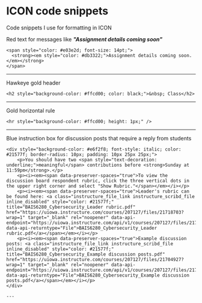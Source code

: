 # ICON code snippets
Code snippets I use for formatting in ICON


Red text for messages like ***"Assignment details coming soon"***    
```  
<span style="color: #e03e2d; font-size: 14pt;"> 
  <strong><em style="color: #db3322;">Assignment details coming soon.</em></strong> 
</span> 
```
  
---
   
Hawkeye gold header  
```  
<h2 style="background-color: #ffcd00; color: black;">&nbsp; Class</h2>  
``` 
  
---
   
Gold horizontal rule  
```
<hr style="background-color: #ffcd00; height: 1px;" />  
```  
   
---
    
Blue instruction box for discussion posts that require a reply from students    
```  
<div style="background-color: #e6f2f8; font-style: italic; color: #21577f; border-radius: 10px; padding: 10px 25px 25px;"> 
    <p>You should have two <span style="text-decoration: underline;">meaningful</span> contributions before <strong>Sunday at 11:59pm</strong>.</p> 
    <p><i><em><span data-preserver-spaces="true">To view the discussion board respondent rubric, click the three vertical dots in the upper right corner and select "Show Rubric."</span></em></i></p> 
    <p><i><em><span data-preserver-spaces="true">Leader's rubric can be found here: <a class="instructure_file_link instructure_scribd_file inline_disabled" style="color: #21577f;" title="BAIS6280_Cybersecurity_Leader rubric.pdf" href="https://uiowa.instructure.com/courses/207127/files/21718703?wrap=1" target="_blank" rel="noopener" data-api-endpoint="https://uiowa.instructure.com/api/v1/courses/207127/files/21718703" data-api-returntype="File">BAIS6280_Cybersecurity_Leader rubric.pdf</a></span></em></i></p> 
    <p><i><em><span data-preserver-spaces="true">Example discussion posts: <a class="instructure_file_link instructure_scribd_file inline_disabled" style="color: #21577f;" title="BAIS6280_Cybersecurity_Example discussion posts.pdf" href="https://uiowa.instructure.com/courses/207127/files/21704927?wrap=1" target="_blank" rel="noopener" data-api-endpoint="https://uiowa.instructure.com/api/v1/courses/207127/files/21704927" data-api-returntype="File">BAIS6280_Cybersecurity_Example discussion posts.pdf</a></span></em></i></p> 
</div> 
   
---
    
